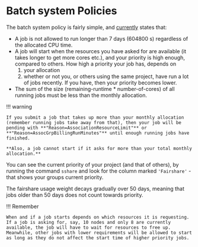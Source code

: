 # Batch system Policies

The batch system policy is fairly simple, and <u>currently</u> states that: 

- A job is not allowed to run longer than 7 days (604800 s) regardless of the allocated CPU time.
- A job will start when the resources you have asked for are available (it takes longer to get more cores etc.), and your priority is high enough, compared to others. How high a priority your job has, depends on 
    1. your allocation 
    2. whether or not you, or others using the same project, have run a lot of jobs recently. If you have, then your priority becomes lower.
- The sum of the size (remaining-runtime * number-of-cores) of all running jobs must be less than the monthly allocation.

!!! warning 

    If you submit a job that takes up more than your monthly allocation (remember running jobs take away from that), then your job will be pending with **"Reason=AssociationResourceLimit"** or **"Reason=AssocGrpBillingRunMinutes"** until enough running jobs have finished. 

    **Also, a job cannot start if it asks for more than your total monthly allocation.**

You can see the current priority of your project (and that of others), by running the command <code>sshare</code> and look for the column marked <code>'Fairshare'</code> - that shows your groups current priority.

The fairshare usage weight decays gradually over 50 days, meaning that jobs older than 50 days does not count towards priority.

!!! Remember 

    When and if a job starts depends on which resources it is requesting. If a job is asking for, say, 10 nodes and only 8 are currently available, the job will have to wait for resources to free up. Meanwhile, other jobs with lower requirements will be allowed to start as long as they do not affect the start time of higher priority jobs. 

